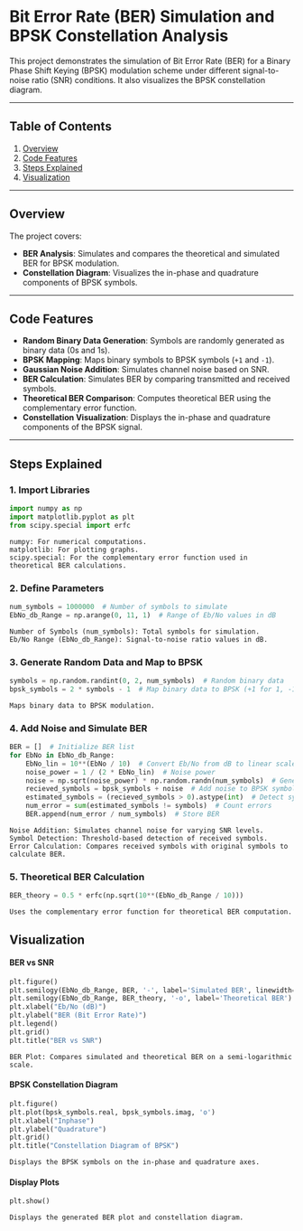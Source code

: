 # Bit Error Rate (BER) Simulation and BPSK Constellation Analysis

This project demonstrates the simulation of Bit Error Rate (BER) for a Binary Phase Shift Keying (BPSK) modulation scheme under different signal-to-noise ratio (SNR) conditions. It also visualizes the BPSK constellation diagram.

---

## Table of Contents
1. [Overview](#overview)
2. [Code Features](#code-features)
3. [Steps Explained](#steps-explained)
4. [Visualization](#visualization)

---

## Overview
The project covers:
- **BER Analysis**: Simulates and compares the theoretical and simulated BER for BPSK modulation.
- **Constellation Diagram**: Visualizes the in-phase and quadrature components of BPSK symbols.

---

## Code Features
- **Random Binary Data Generation**: Symbols are randomly generated as binary data (0s and 1s).
- **BPSK Mapping**: Maps binary symbols to BPSK symbols (`+1` and `-1`).
- **Gaussian Noise Addition**: Simulates channel noise based on SNR.
- **BER Calculation**: Simulates BER by comparing transmitted and received symbols.
- **Theoretical BER Comparison**: Computes theoretical BER using the complementary error function.
- **Constellation Visualization**: Displays the in-phase and quadrature components of the BPSK signal.

---

## Steps Explained

### 1. Import Libraries
```python
import numpy as np
import matplotlib.pyplot as plt
from scipy.special import erfc
```
    numpy: For numerical computations.
    matplotlib: For plotting graphs.
    scipy.special: For the complementary error function used in theoretical BER calculations.

### 2. Define Parameters
```python
num_symbols = 1000000  # Number of symbols to simulate
EbNo_db_Range = np.arange(0, 11, 1)  # Range of Eb/No values in dB
```
    Number of Symbols (num_symbols): Total symbols for simulation.
    Eb/No Range (EbNo_db_Range): Signal-to-noise ratio values in dB.

### 3. Generate Random Data and Map to BPSK
```python
symbols = np.random.randint(0, 2, num_symbols)  # Random binary data
bpsk_symbols = 2 * symbols - 1  # Map binary data to BPSK (+1 for 1, -1 for 0)
```
    Maps binary data to BPSK modulation.

### 4. Add Noise and Simulate BER
```python
BER = []  # Initialize BER list
for EbNo in EbNo_db_Range:
    EbNo_lin = 10**(EbNo / 10)  # Convert Eb/No from dB to linear scale
    noise_power = 1 / (2 * EbNo_lin)  # Noise power
    noise = np.sqrt(noise_power) * np.random.randn(num_symbols)  # Generate noise
    recieved_symbols = bpsk_symbols + noise  # Add noise to BPSK symbols
    estimated_symbols = (recieved_symbols > 0).astype(int)  # Detect symbols
    num_error = sum(estimated_symbols != symbols)  # Count errors
    BER.append(num_error / num_symbols)  # Store BER
```
    Noise Addition: Simulates channel noise for varying SNR levels.
    Symbol Detection: Threshold-based detection of received symbols.
    Error Calculation: Compares received symbols with original symbols to calculate BER.

### 5. Theoretical BER Calculation
```python
BER_theory = 0.5 * erfc(np.sqrt(10**(EbNo_db_Range / 10)))
```
    Uses the complementary error function for theoretical BER computation.

## Visualization
#### BER vs SNR
```python
plt.figure()
plt.semilogy(EbNo_db_Range, BER, '-', label='Simulated BER', linewidth=5)
plt.semilogy(EbNo_db_Range, BER_theory, '-o', label='Theoretical BER')
plt.xlabel("Eb/No (dB)")
plt.ylabel("BER (Bit Error Rate)")
plt.legend()
plt.grid()
plt.title("BER vs SNR")
```
    BER Plot: Compares simulated and theoretical BER on a semi-logarithmic scale.

#### BPSK Constellation Diagram
```python
plt.figure()
plt.plot(bpsk_symbols.real, bpsk_symbols.imag, 'o')
plt.xlabel("Inphase")
plt.ylabel("Quadrature")
plt.grid()
plt.title("Constellation Diagram of BPSK")
```
    Displays the BPSK symbols on the in-phase and quadrature axes.

#### Display Plots
```python
plt.show()
```
    Displays the generated BER plot and constellation diagram.
